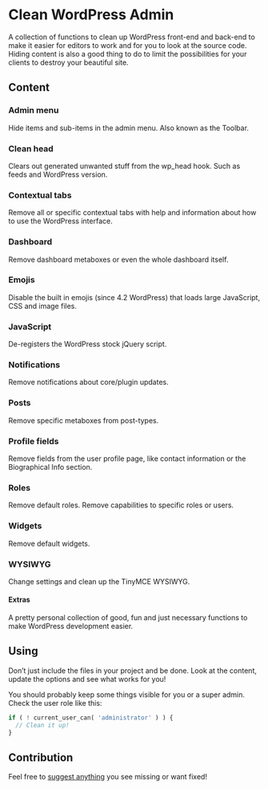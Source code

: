 # Clean WordPress Admin
A collection of functions to clean up WordPress front-end and back-end
to make it easier for editors to work and for you to look at the source code.
Hiding content is also a good thing to do to limit the possibilities for your clients to destroy your beautiful site.


## Content

### Admin menu
Hide items and sub-items in the admin menu. Also known as the Toolbar.

### Clean head
Clears out generated unwanted stuff from the wp_head hook. Such as feeds and WordPress version.

### Contextual tabs
Remove all or specific contextual tabs with help and information about how to use the WordPress interface.

### Dashboard
Remove dashboard metaboxes or even the whole dashboard itself.

### Emojis
Disable the built in emojis (since 4.2 WordPress) that loads large JavaScript, CSS and image files.

### JavaScript
De-registers the WordPress stock jQuery script.

### Notifications
Remove notifications about core/plugin updates.

### Posts
Remove specific metaboxes from post-types.

### Profile fields
Remove fields from the user profile page, like contact information or the Biographical Info section.

### Roles
Remove default roles. Remove capabilities to specific roles or users.

### Widgets
Remove default widgets.

### WYSIWYG
Change settings and clean up the TinyMCE WYSIWYG.

#### Extras
A pretty personal collection of good, fun and just necessary functions to make WordPress development easier.


## Using
Don’t just include the files in your project and be done. Look at the content, update the options and see what works for you!

 You should probably keep some things visible for you or a super admin. Check the user role like this:
```php
if ( ! current_user_can( 'administrator' ) ) {
  // Clean it up!
}
```


## Contribution
Feel free to [suggest anything](https://github.com/vincentorback/clean-wordpress-admin/issues) you see missing or want fixed!
